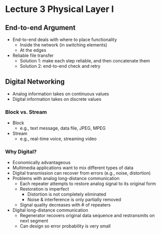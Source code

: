 # Lecture 3 Physical Layer I

## End-to-end Argument

* End-to-end deals with where to place functionality
  * Inside the network (in switching elements)
  * At the edges
* Reliable file transfer
  * Solution 1: make each step reliable, and then concatenate them
  * Solution 2: end-to-end check and retry

## Digital Networking

* Analog information takes on continuous values
* Digital information takes on discrete values

### Block vs. Stream

* Block
  * e.g., text message, data file, JPEG, MPEG
* Stream
  * e.g., real-time voice, streaming video

### Why Digital?

* Economically advantageous
* Multimedia applications want to mix different types of data
* Digital transmission can recover from errors (e.g., noise, distortion)
* Problems with analog long-distance communication
  * Each repeater attempts to restore analog signal to its original form
  * Restoration is imperfect
    * Distortion is not completely eliminated
    * Noise & interference is only partially removed
  * Signal quality decreases with # of repeaters
* Digital long-distance communication
  * Regenerator recovers original data sequence and restransmits on next segment
  * Can design so error probability is very small
